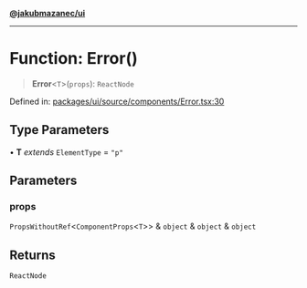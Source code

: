 [**@jakubmazanec/ui**](../README.md)

---

# Function: Error()

> **Error**\<`T`\>(`props`): `ReactNode`

Defined in:
[packages/ui/source/components/Error.tsx:30](https://github.com/jakubmazanec/tools/blob/797379ce98752dc838b82c8398e04d90c58ce9e7/packages/ui/source/components/Error.tsx#L30)

## Type Parameters

• **T** _extends_ `ElementType` = `"p"`

## Parameters

### props

`PropsWithoutRef`\<`ComponentProps`\<`T`\>\> & `object` & `object` & `object`

## Returns

`ReactNode`
